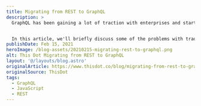 ```yaml
---
title: Migrating from REST to GraphQL
description: >
  GraphQL has been gaining a lot of traction with enterprises and startups for their application data layers. Historically, the web has been built using REST and SOAP APIs which have served their purpose successfully for years, but as applications have gotten more complicated and data has become richer, these solutions have created friction in developing performant software quickly.


  In this article, we'll briefly discuss some of the problems with traditional API solutions, the benefits of migrating to GraphQL, and the strategy for migrating to a GraphQL solution.
publishDate: Feb 15, 2021
heroImage: /blog-assets/20210215-migrating-rest-to-graphql.png
alt: This Dot Migrating from REST to GraphQL
layout: '@/layouts/blog.astro'
originalArticle: https://www.thisdot.co/blog/migrating-from-rest-to-graphql
originalSource: ThisDot
tags:
  - GraphQL
  - JavaScript
  - REST
---
```

